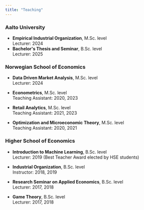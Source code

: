 ```yaml
---
title: "Teaching"
---
```


### Aalto University

- **Empirical Industrial Organization**, M.Sc. level  
  Lecturer: 2024
- **Bachelor's Thesis and Seminar**, B.Sc. level  
  Lecturer: 2025

### Norwegian School of Economics

- **Data Driven Market Analysis**, M.Sc. level  
  Lecturer: 2024

- **Econometrics**, M.Sc. level  
  Teaching Assistant: 2020, 2023

- **Retail Analytics**, M.Sc. level  
  Teaching Assistant: 2021, 2023

- **Optimization and Microeconomic Theory**, M.Sc. level  
  Teaching Assistant: 2020, 2021

### Higher School of Economics

- **Introduction to Machine Learning**, B.Sc. level  
  Lecturer: 2019 (Best Teacher Award elected by HSE students)

- **Industrial Organization**, B.Sc. level  
  Instructor: 2018, 2019

- **Research Seminar on Applied Economics**, B.Sc. level  
  Lecturer: 2017, 2018

- **Game Theory**, B.Sc. level  
  Lecturer: 2017, 2018